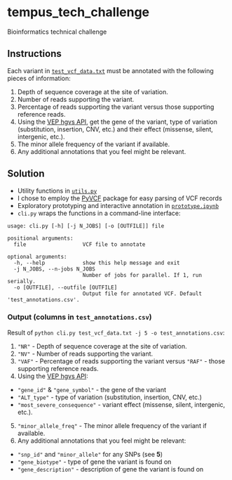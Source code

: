 # tempus_tech_challenge

Bioinformatics technical challenge

## Instructions

Each variant in [`test_vcf_data.txt`](test_vcf_data.txt) must be annotated with the following pieces of information:

1. Depth of sequence coverage at the site of variation.
2. Number of reads supporting the variant.
3. Percentage of reads supporting the variant versus those supporting reference reads.
4. Using the [VEP hgvs API](https://rest.ensembl.org/#VEP), get the gene of the variant, type of variation (substitution, insertion, CNV, etc.) and their effect (missense, silent, intergenic, etc.).
5. The minor allele frequency of the variant if available.
6. Any additional annotations that you feel might be relevant.

## Solution

* Utility functions in [`utils.py`](utils.py)
* I chose to employ the [PyVCF](https://pyvcf.readthedocs.io/en/latest/) package for easy parsing of VCF records
* Exploratory prototyping and interactive annotation in [`prototype.ipynb`](prototype.ipynb)
* `cli.py` wraps the functions in a command-line interface:

```
usage: cli.py [-h] [-j N_JOBS] [-o [OUTFILE]] file

positional arguments:
  file                  VCF file to annotate

optional arguments:
  -h, --help            show this help message and exit
  -j N_JOBS, --n-jobs N_JOBS
                        Number of jobs for parallel. If 1, run serially.
  -o [OUTFILE], --outfile [OUTFILE]
                        Output file for annotated VCF. Default 'test_annotations.csv'.
```

### Output (columns in `test_annotations.csv`)

Result of `python cli.py test_vcf_data.txt -j 5 -o test_annotations.csv`:

1. `"NR"` - Depth of sequence coverage at the site of variation.
2. `"NV"` - Number of reads supporting the variant.
3. `"VAF"` - Percentage of reads supporting the variant versus `"RAF"` - those supporting reference reads.
4. Using the [VEP hgvs API](https://rest.ensembl.org/#VEP):
 * `"gene_id"` & `"gene_symbol"` - the gene of the variant
 * `"ALT_type"` - type of variation (substitution, insertion, CNV, etc.)
 * `"most_severe_consequence"` - variant effect (missense, silent, intergenic, etc.).
5. `"minor_allele_freq"` - The minor allele frequency of the variant if available.
6. Any additional annotations that you feel might be relevant:
 * `"snp_id"` and `"minor_allele"` for any SNPs (see **5**)
 * `"gene_biotype"` - type of gene the variant is found on
 * `"gene_description"` - description of gene the variant is found on
